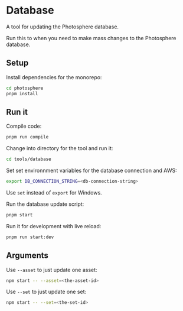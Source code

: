 # Database

A tool for updating the Photosphere database.

Run this to when you need to make mass changes to the Photosphere database.

## Setup

Install dependencies for the monorepo:

```bash
cd photosphere
pnpm install
```

## Run it

Compile code:

```bash
pnpm run compile
```

Change into directory for the tool and run it:

```bash
cd tools/database
```

Set set environnment variables for the database connection and AWS:

```bash
export DB_CONNECTION_STRING=<db-connection-string>
```

Use `set` instead of `export` for Windows.

Run the database update script:

```bash
pnpm start
```

Run it for development with live reload:

```bash
pnpm run start:dev
```

## Arguments

Use `--asset` to just update one asset:

```bash
npm start -- --asset=<the-asset-id>
```

Use `--set` to just update one set:

```bash
npm start -- --set=<the-set-id>
```

